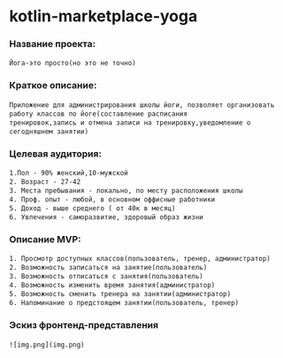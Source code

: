 # kotlin-marketplace-yoga

### Название проекта:

    Йога-это просто(но это не точно)

### Краткое описание:

    Приложение для администрирования школы йоги, позволяет организовать работу классов по йоге(составление расписания 
    тренировок,запись и отмена записи на тренировку,уведомление о сегодняшнем занятии)

### Целевая аудитория:

    1.Пол - 90% женский,10-мужской
    2. Возраст - 27-42
    3. Места пребывания - локально, по месту расположения школы
    4. Проф. опыт - любой, в основном оффисные работники
    5. Доход - выше среднего ( от 40к в месяц)
    6. Увлечения - саморазвитие, здоровый образ жизни
### Описание MVP:
    1. Просмотр доступных классов(пользователь, тренер, администратор)
    2. Возможность записаться на занятие(пользователь)
    3. Возможность отписаться с занятия(пользователь)
    4. Возможность изменить время занятия(администратор)
    5. Возможность сменить тренера на занятии(администратор)
    6. Напоминание о предстоящем занятии(пользователь, тренер) 
### Эскиз фронтенд-представления
    ![img.png](img.png)
    